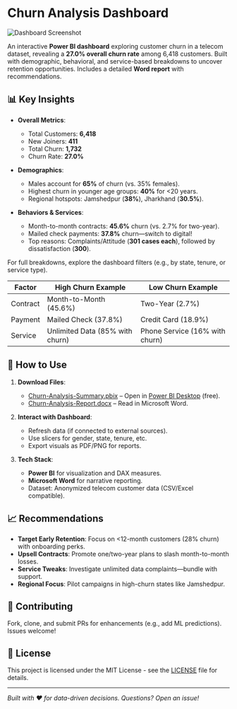 # Churn Analysis Dashboard

![Dashboard Screenshot](dashboard-screenshot.png)

An interactive **Power BI dashboard** exploring customer churn in a telecom dataset, revealing a **27.0% overall churn rate** among 6,418 customers. Built with demographic, behavioral, and service-based breakdowns to uncover retention opportunities. Includes a detailed **Word report** with recommendations.

## 📊 Key Insights
- **Overall Metrics**:
  - Total Customers: **6,418**
  - New Joiners: **411**
  - Total Churn: **1,732**
  - Churn Rate: **27.0%**

- **Demographics**:
  - Males account for **65%** of churn (vs. 35% females).
  - Highest churn in younger age groups: **40%** for <20 years.
  - Regional hotspots: Jamshedpur (**38%**), Jharkhand (**30.5%**).

- **Behaviors & Services**:
  - Month-to-month contracts: **45.6%** churn (vs. 2.7% for two-year).
  - Mailed check payments: **37.8%** churn—switch to digital!
  - Top reasons: Complaints/Attitude (**301 cases each**), followed by dissatisfaction (**300**).

For full breakdowns, explore the dashboard filters (e.g., by state, tenure, or service type).

| Factor | High Churn Example | Low Churn Example |
|--------|--------------------|-------------------|
| Contract | Month-to-Month (45.6%) | Two-Year (2.7%) |
| Payment | Mailed Check (37.8%) | Credit Card (18.9%) |
| Service | Unlimited Data (85% with churn) | Phone Service (16% with churn) |

## 🚀 How to Use
1. **Download Files**:
   - [Churn-Analysis-Summary.pbix](Churn-Analysis-Summary.pbix) – Open in [Power BI Desktop](https://powerbi.microsoft.com/desktop/) (free).
   - [Churn-Analysis-Report.docx](Churn-Analysis-Report.docx) – Read in Microsoft Word.

2. **Interact with Dashboard**:
   - Refresh data (if connected to external sources).
   - Use slicers for gender, state, tenure, etc.
   - Export visuals as PDF/PNG for reports.

3. **Tech Stack**:
   - **Power BI** for visualization and DAX measures.
   - **Microsoft Word** for narrative reporting.
   - Dataset: Anonymized telecom customer data (CSV/Excel compatible).

## 📈 Recommendations
- **Target Early Retention**: Focus on <12-month customers (28% churn) with onboarding perks.
- **Upsell Contracts**: Promote one/two-year plans to slash month-to-month losses.
- **Service Tweaks**: Investigate unlimited data complaints—bundle with support.
- **Regional Focus**: Pilot campaigns in high-churn states like Jamshedpur.

## 🤝 Contributing
Fork, clone, and submit PRs for enhancements (e.g., add ML predictions). Issues welcome!

## 📄 License
This project is licensed under the MIT License - see the [LICENSE](LICENSE) file for details.

---

*Built with ❤️ for data-driven decisions. Questions? Open an issue!*

